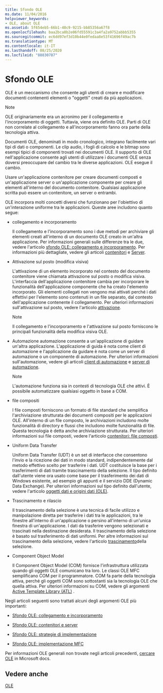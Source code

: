 ```yaml
---
title: Sfondo OLE
ms.date: 11/04/2016
helpviewer_keywords:
- OLE, about OLE
ms.assetid: 5f654eb5-66b1-40c9-9215-bb85356a67f8
ms.openlocfilehash: baa2bca8b2e06fd55591c3a4fa2a9752abbb5355
ms.sourcegitcommit: ec6dd97ef3d10b44e0fedaa8e53f41696f49ac7b
ms.translationtype: MT
ms.contentlocale: it-IT
ms.lasthandoff: 08/25/2020
ms.locfileid: "88830787"
---
```

# <a name="ole-background"></a>Sfondo OLE

OLE è un meccanismo che consente agli utenti di creare e modificare documenti contenenti elementi o "oggetti" creati da più applicazioni.

> [!NOTE]
> OLE originariamente era un acronimo per il collegamento e l'incorporamento di oggetti. Tuttavia, viene ora definito OLE. Parti di OLE non correlate al collegamento e all'incorporamento fanno ora parte della tecnologia attiva.

Documenti OLE, denominati in modo cronologico, integrano facilmente vari tipi di dati o componenti. Le clip audio, i fogli di calcolo e le bitmap sono esempi tipici di componenti trovati nei documenti OLE. Il supporto di OLE nell'applicazione consente agli utenti di utilizzare i documenti OLE senza doversi preoccupare del cambio tra le diverse applicazioni. OLE esegue il cambio.

Usare un'applicazione contenitore per creare documenti composti e un'applicazione server o un'applicazione componente per creare gli elementi all'interno del documento contenitore. Qualsiasi applicazione scritta può essere un contenitore, un server o entrambi.

OLE incorpora molti concetti diversi che funzionano per l'obiettivo di un'interazione uniforme tra le applicazioni. Queste aree includono quanto segue:

- collegamento e incorporamento

   Il collegamento e l'incorporamento sono i due metodi per archiviare gli elementi creati all'interno di un documento OLE creato in un'altra applicazione. Per informazioni generali sulle differenze tra le due, vedere l'articolo [sfondo OLE: collegamento e incorporamento](ole-background-linking-and-embedding.md). Per informazioni più dettagliate, vedere gli articoli [contenitori](containers.md) e [Server](servers.md).

- Attivazione sul posto (modifica visiva)

   L'attivazione di un elemento incorporato nel contesto del documento contenitore viene chiamata attivazione sul posto o modifica visiva. L'interfaccia dell'applicazione contenitore cambia per incorporare le funzionalità dell'applicazione componente che ha creato l'elemento incorporato. Gli elementi collegati non vengono mai attivati perché i dati effettivi per l'elemento sono contenuti in un file separato, dal contesto dell'applicazione contenente il collegamento. Per ulteriori informazioni sull'attivazione sul posto, vedere l'articolo [attivazione](activation-cpp.md).

   > [!NOTE]
   > Il collegamento e l'incorporamento e l'attivazione sul posto forniscono le principali funzionalità della modifica visiva OLE.

- Automazione automazione consente a un'applicazione di guidare un'altra applicazione. L'applicazione di guida è nota come client di automazione e l'applicazione da guidare è nota come un server di automazione o un componente di automazione. Per ulteriori informazioni sull'automazione, vedere gli articoli [client di automazione](automation-clients.md) e [server di automazione](automation-servers.md).

   > [!NOTE]
   > L'automazione funziona sia in contesti di tecnologia OLE che attivi. È possibile automatizzare qualsiasi oggetto in base a COM.

- file compositi

   I file composti forniscono un formato di file standard che semplifica l'archiviazione strutturata dei documenti compositi per le applicazioni OLE. All'interno di un file composto, le archiviazioni includono molte funzionalità di directory e flussi che includono molte funzionalità di file. Questa tecnologia è detta anche archiviazione strutturata. Per ulteriori informazioni sui file composti, vedere l'articolo [contenitori: file composti](containers-compound-files.md).

- Uniform Data Transfer

   Uniform Data Transfer (UDT) è un set di interfacce che consentono l'invio e la ricezione dei dati in modo standard, indipendentemente dal metodo effettivo scelto per trasferire i dati. UDT costituisce la base per i trasferimenti di dati tramite trascinamento della selezione. Il tipo definito dall'utente viene ora usato come base per il trasferimento dei dati di Windows esistente, ad esempio gli appunti e il servizio DDE (Dynamic Data Exchange). Per ulteriori informazioni sul tipo definito dall'utente, vedere l'articolo [oggetti dati e origini dati (OLE)](data-objects-and-data-sources-ole.md).

- Trascinamento e rilascio

   Il trascinamento della selezione è una tecnica di facile utilizzo e manipolazione diretta per trasferire i dati tra le applicazioni, tra le finestre all'interno di un'applicazione o persino all'interno di un'unica finestra di un'applicazione. I dati da trasferire vengono selezionati e trascinati nella destinazione desiderata. Il trascinamento della selezione è basato sul trasferimento di dati uniformi. Per altre informazioni sul trascinamento della selezione, vedere l'articolo [trascinamento](drag-and-drop-ole.md)della selezione.

- Component Object Model

   Il Component Object Model (COM) fornisce l'infrastruttura utilizzata quando gli oggetti OLE comunicano tra loro. Le classi OLE MFC semplificano COM per il programmatore. COM fa parte della tecnologia attiva, perché gli oggetti COM sono sottostanti sia la tecnologia OLE che quella attiva. Per ulteriori informazioni su COM, vedere gli argomenti [Active Template Library (ATL)](../atl/active-template-library-atl-concepts.md) .

Negli articoli seguenti sono trattati alcuni degli argomenti OLE più importanti:

- [Sfondo OLE: collegamento e incorporamento](ole-background-linking-and-embedding.md)

- [Sfondo OLE: contenitori e server](ole-background-containers-and-servers.md)

- [Sfondo OLE: strategie di implementazione](ole-background-implementation-strategies.md)

- [Sfondo OLE: implementazione MFC](ole-background-mfc-implementation.md)

Per informazioni OLE generali non trovate negli articoli precedenti, [cercare OLE](/search/?terms=ole) in Microsoft docs.

## <a name="see-also"></a>Vedere anche

[OLE](ole-in-mfc.md)
